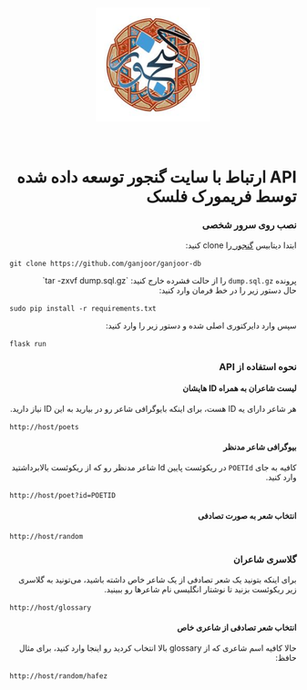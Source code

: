 <h1 align="center">
	<img width="200" src="static/ganjoor.jpg" alt="Aur">
	<br>
	<br>
</h1>

<div dir="rtl">
	<h1>API ارتباط با سایت گنجور توسعه داده شده توسط فریمورک فلسک</h1>
</div>
<div dir="rtl">
	<h3>نصب روی سرور شخصی</h3>
	

ابتدا دیتابیس <a href='https://github.com/ganjoor/ganjoor-db'>گنجور </a> را clone کنید:

</div>

`git clone https://github.com/ganjoor/ganjoor-db`

<div dir="rtl">
	پرونده <code>dump.sql.gz</code> را از حالت فشرده خارج کنید:
`tar -zxvf dump.sql.gz`
</div>


<div dir="rtl">
	حال دستور زیر را در خط فرمان وارد کنید:
</div>

`sudo pip install -r requirements.txt`
<br />

<div dir="rtl">
	سپس وارد دایرکتوری اصلی شده و دستور زیر را وارد کنید:
</div>

`flask run`
<br />

<div dir="rtl">
	<h3>نحوه استفاده از API</h3>
</div>

<div dir="rtl">
	<h4>لیست شاعران به همراه ID هایشان</h4>
	هر شاعر دارای یه ID هست، برای اینکه بایوگرافی شاعر رو در بیارید به این ID نیاز دارید.

</div>


`http://host/poets`
<br />



<div dir="rtl">
	<h4>بیوگرافی شاعر مدنظر</h4>
	کافیه به جای <code>POETId</code> در ریکوئست پایین Id شاعر مدنظر رو که از ریکوئست بالابرداشتید وارد کنید.

</div>


`http://host/poet?id=POETID`
<br />


<div dir="rtl">
	<h4>انتخاب شعر به صورت تصادفی</h4>
</div>

`http://host/random`
<br />


<div dir="rtl">
	<h3>گلاسری شاعران</h3>
</div>

<div dir="rtl">
برای اینکه بتونید یک شعر تصادفی از یک شاعر خاص داشته باشید، می‌تونید به گلاسری زیر ریکوئست بزنید تا نوشتار انگلیسی نام‌ شاعر‌ها رو ببینید.

</div>


`http://host/glossary`
<br />



<div dir="rtl">
	<h4>انتخاب شعر تصادفی از شاعری خاص</h4>
	حالا کافیه اسم شاعری که از glossary بالا انتخاب کردید رو اینجا وارد کنید، برای مثال حافظ:

</div>

`http://host/random/hafez`
<br />

